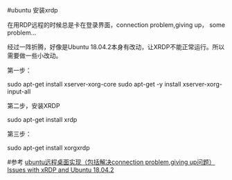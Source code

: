 #ubuntu 安装xrdp

在用RDP远程的时候总是卡在登录界面，connection problem,giving up， some problem...

经过一阵折腾，好像是Ubuntu 18.04.2本身有改动，让XRDP不能正常运行。所以需要做一些小改动。

第一步：

sudo apt-get install xserver-xorg-core
sudo apt-get -y install xserver-xorg-input-all



第二步，安装XRDP

sudo apt-get install xrdp



第三步：

sudo apt-get install xorgxrdp



#参考
[ubuntu远程桌面实现（包括解决connection problem,giving up问题）](https://zhuanlan.zhihu.com/p/93438433)
[Issues with xRDP and Ubuntu 18.04.2](https://c-nergy.be/blog/?p=13390)

